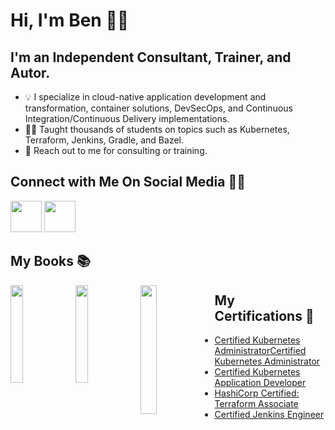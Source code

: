 # Hi, I'm Ben 👋🏻

## **I'm an Independent Consultant, Trainer, and Autor.**

* 💡 I specialize in cloud-native application development and transformation, container solutions, DevSecOps, and Continuous Integration/Continuous Delivery implementations.
* 👨‍🏫 Taught thousands of students on topics such as Kubernetes, Terraform, Jenkins, Gradle, and Bazel.
* 📩 Reach out to me for consulting or training.

## Connect with Me On Social Media 🤝🏻

<a href="https://www.linkedin.com/in/benjaminmuschko/" target="_blank"><img src="https://img.icons8.com/color/96/000000/linkedin.png"  width="50" height="50"></a>
<a href="https://twitter.com/bmuschko" target="_blank"><img src="https://img.icons8.com/color/96/000000/twitter.png" width="50" height="50"></a>

##  My Books 📚

<p align="left">
<a href="https://amzn.to/39KqVxP" target="_blank"><img align="left" src="https://automatedascent.com/images/books/cka-study-guide.jpg" style="width: 20%;"></a>
<a href="https://amzn.to/3ncOy5k" target="_blank"><img align="left" src="https://automatedascent.com/images/books/ckad-study-guide.jpg" style="width: 20%;"></a>
<a href="https://amzn.to/3xNUTJ9" target="_blank"><img align="left" src="https://automatedascent.com/images/books/gradle-in-action.jpg" style="width: 23%;"></a>
</p>

##  My Certifications 🏅

* [Certified Kubernetes AdministratorCertified Kubernetes Administrator](https://www.credly.com/badges/9a599e63-6155-422e-b169-8eaaed5369ab)
* [Certified Kubernetes Application Developer](https://www.credly.com/badges/98ba0895-b669-47d5-8206-50b7223940e3)
* [HashiCorp Certified: Terraform Associate](https://www.credly.com/badges/d571af1f-3557-4170-977f-84c0dd4d1c7a)
* [Certified Jenkins Engineer](https://certificates.cloudbees.com/bisl3tzf)